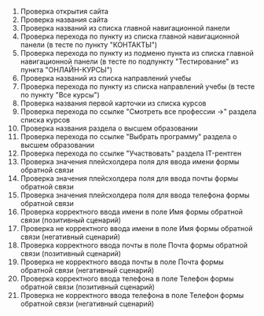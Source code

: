 1. Проверка открытия сайта
2. Проверка названия сайта
3. Проверка названий из списка главной навигационной панели
4. Проверка перехода по пункту из списка главной навигационной панели (в тесте по пункту "КОНТАКТЫ")
5. Проверка перехода по пункту из подменю пункта из списка главной навигационной панели (в тесте по подпункту
   "Тестирование" из пункта "ОНЛАЙН-КУРСЫ")
6. Проверка названий из списка направлений учебы
7. Проверка перехода по пункту из списка направлений учебы (в тесте по пункту "Все курсы")
8. Проверка названия первой карточки из списка курсов
9. Проверка перехода по ссылке "Смотреть все профессии →" раздела списка курсов
10. Проверка названия раздела о высшем образовании
11. Проверка перехода по ссылке "Выбрать программу" раздела о высшем образовании
12. Проверка перехода по ссылке "Участвовать" раздела IT-рентген
13. Проверка значения плейсхолдера поля для ввода имени формы обратной связи
14. Проверка значения плейсхолдера поля для ввода почты формы обратной связи
15. Проверка значения плейсхолдера поля для ввода телефона формы обратной связи
16. Проверка корректного ввода имени в поле Имя формы обратной связи (позитивный сценарий)
17. Проверка не корректного ввода имени в поле Имя формы обратной связи (негативный сценарий)
18. Проверка корректного ввода почты в поле Почта формы обратной связи (позитивный сценарий)
19. Проверка не корректного ввода почты в поле Почта формы обратной связи (негативный сценарий)
20. Проверка корректного ввода телефона в поле Телефон формы обратной связи (позитивный сценарий)
21. Проверка не корректного ввода телефона в поле Телефон формы обратной связи (негативный сценарий)